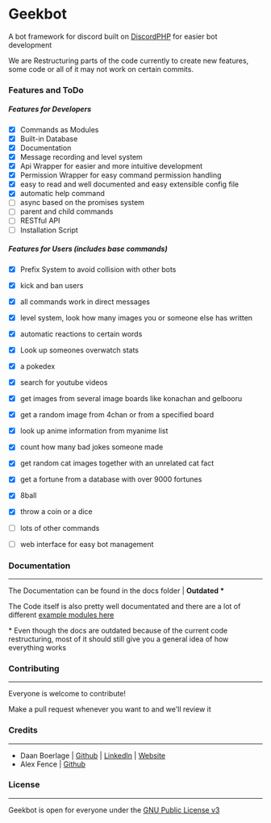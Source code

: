 # Geekbot

A bot framework for discord built on [DiscordPHP](https://github.com/teamreflex/DiscordPHP) for easier bot development

We are Restructuring parts of the code currently to create new features, some code or all of it may not work on certain commits.

### Features and ToDo

##### Features for Developers

- [x] Commands as Modules
- [x] Built-in Database
- [x] Documentation
- [x] Message recording and level system
- [x] Api Wrapper for easier and more intuitive development
- [x] Permission Wrapper for easy command permission handling
- [x] easy to read and well documented and easy extensible config file
- [x] automatic help command
- [ ] async based on the promises system
- [ ] parent and child commands
- [ ] RESTful API
- [ ] Installation Script

##### Features for Users (includes base commands)

- [x] Prefix System to avoid collision with other bots
- [x] kick and ban users
- [x] all commands work in direct messages
- [x] level system, look how many images you or someone else has written
- [x] automatic reactions to certain words
- [x] Look up someones overwatch stats
- [x] a pokedex
- [x] search for youtube videos
- [x] get images from several image boards like konachan and gelbooru
- [x] get a random image from 4chan or from a specified board
- [x] look up anime information from myanime list
- [x] count how many bad jokes someone made
- [x] get random cat images together with an unrelated cat fact
- [x] get a fortune from a database with over 9000 fortunes
- [x] 8ball
- [x] throw a coin or a dice
- [ ] lots of other commands
- [ ] web interface for easy bot management


### Documentation

----------------

The Documentation can be found in the docs folder | **Outdated \***

The Code itself is also pretty well documentated and there are a lot
of different [example modules here](https://github.com/runebaas/Geekbot-Modules)

\* Even though the docs are outdated because of the current code restructuring, most of it should still give you a general idea of how everything works

### Contributing

----------------

Everyone is welcome to contribute!

Make a pull request whenever you want to and we'll review it

### Credits

----------------

* Daan Boerlage | [Github](https://github.com/runebaas) | [LinkedIn](https://ch.linkedin.com/in/dboerlage) | [Website](https://boerlage.me)
* Alex Fence | [Github](https://github.com/AlexFence)

### License

----------------

Geekbot is open for everyone under the [GNU Public License v3](http://www.gnu.org/licenses/gpl-3.0.html)
